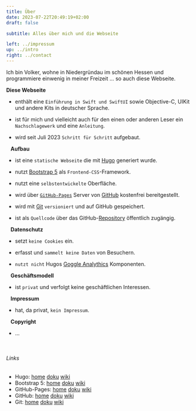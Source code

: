 ```yaml
---
title: Über
date: 2023-07-22T20:49:19+02:00
draft: false

subtitle: Alles über mich und die Webseite

left: ../impressum
up: ../intro
right: ../contact
---
```


Ich bin Volker, wohne in Niedergründau im schönen Hessen und programmiere einwenig in meiner Freizeit ... so auch diese Webseite.


**Diese Webseite** 

* enthält eine `Einführung in Swift und SwiftUI` sowie Objective-C, UIKit und andere Kits in deutscher Sprache.

* ist für mich und vielleicht auch für den einen oder anderen Leser ein `Nachschlagewerk` und eine `Anleitung`.

* wird seit Juli 2023 `Schritt für Schritt` aufgebaut.


&nbsp;&nbsp; **Aufbau**

* ist eine `statische Webseite` die mit [Hugo][l1] generiert wurde.

* nutzt [Bootstrap 5][l7] als `Frontend-CSS`-Framework.

* nutzt eine `selbstentwickelte` Oberfläche.

* wird über [`GitHub-Pages`][l2] Server von [GitHub][l3] kostenfrei bereitgestellt.

* wird mit [Git][l4] `versioniert` und auf GitHub gespeichert.

* ist als `Quellcode` über das GitHub-[Repository][l5] öffentlich zugängig.


&nbsp;&nbsp; **Datenschutz**

* setzt `keine Cookies` ein. 

* erfasst und `sammelt keine Daten` von Besuchern.

* `nutzt nicht` Hugos [Goggle Analythics][l6] Komponenten.


&nbsp;&nbsp; **Geschäftsmodell**

* ist `privat` und verfolgt keine geschäftlichen Interessen.


&nbsp;&nbsp; **Impressum**

* hat, da privat, `kein Impressum`.


&nbsp;&nbsp; **Copyright**

* ...

<br>

###### Links
<!--
| Thema | Link | Anmerkung |
| --- | --- | --- |
| Hugo | [home][l1] [doku][d1] [wiki][w1] | |
| Bootstrap 5 | [home][l7] [doku][d7] [wiki][w7] | |
| GitHub-Pages &nbsp;&nbsp;| [home][l2] [doku][d2] [wiki][w2] &nbsp;&nbsp;| |
| GitHub | [home][l3] [doku][d3] [wiki][w3] | |
| Git | [home][l4] [doku][d4] [wiki][w4] | |

<br>
-->

* Hugo: [home][l1] [doku][d1] [wiki][w1]
* Bootstrap 5: [home][l7] [doku][d7] [wiki][w7]
* GitHub-Pages: [home][l2] [doku][d2] [wiki][w2]
* GitHub: [home][l3] [doku][d3] [wiki][w3]
* Git: [home][l4] [doku][d4] [wiki][w4]

<br>

<!-- Links -->
[l1]: https://gohugo.io
[l2]: https://pages.github.com
[l3]: https://github.com
[l4]: https://git-scm.com
[l5]: https://github.com/gruendau/einfuehrung-in-swift-und-swiftui/
[l6]: https://gohugo.io/templates/internal/#google-analytics
[l7]: https://getbootstrap.com

[w1]: https://de.wikipedia.org/wiki/Hugo_(Software)
[w2]: https://en.wikipedia.org/wiki/GitHub
[w3]: https://de.wikipedia.org/wiki/GitHub
[w4]: https://de.wikipedia.org/wiki/Git
[w7]: https://de.wikipedia.org/wiki/Bootstrap_(Framework)

[d1]: https://gohugo.io/documentation/
[d2]: https://docs.github.com/de/pages
[d3]: https://docs.github.com/de
[d4]: https://git-scm.com/docs/git/de
[d7]: https://getbootstrap.com/docs/5.0/getting-started/introduction/

